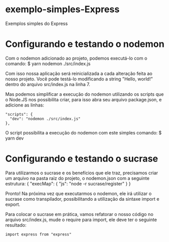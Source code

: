 # exemplo-simples-Express

Exemplos simples do Express

# Configurando e testando o nodemon

Com o nodemon adicionado ao projeto, podemos executá-lo com o comando: $ yarn nodemon ./src/index.js

Com isso nossa aplicação será reinicializada a cada alteração feita ao nosso projeto. Você pode testá-lo modificando a string "Hello, world!" dentro do arquivo src/index.js na linha 7.

Mas podemos simplificar a execução do nodemon utilizando os scripts que o Node.JS nos possibilita criar, para isso abra seu arquivo package.json, e adicione as linhas:

    "scripts": {
      "dev": "nodemon ./src/index.js"
    },

O script possibilita a execução do nodemon com este simples comando: $ yarn dev

# Configurando e testando o sucrase

Para utilizarmos o sucrase e os benefícios que ele traz, precisamos criar um arquivo na pasta raiz do projeto, o nodemon.json com a seguinte estrutura:
{
"execMap": {
"js": "node -r sucrase/register"
}
}

Pronto! Na próxima vez que executarmos o nodemon, ele irá utilizar o sucrase como transpilador, possibilitando a utilização da sintaxe import e export.

Para colocar o sucrase em prática, vamos refatorar o nosso código no arquivo src/index.js, mude o require para import, ele deve ter o seguinte resultado:

    import express from "express"
